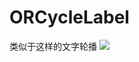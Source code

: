 # ORCycleLabel  
类似于这样的文字轮播 ![](https://github.com/SunriseOYR/ORCycleLabel/blob/master/showImg/CycleShow.gif)
